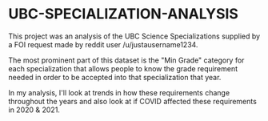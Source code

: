 # UBC-SPECIALIZATION-ANALYSIS

This project was an analysis of the UBC Science Specializations supplied by a FOI request made by reddit user /u/justausername1234.

The most prominent part of this dataset is the "Min Grade" category for each specialization that allows people to know the grade requirement needed in order to be accepted into that specialization that year. 

In my analysis, I'll look at trends in how these requirements change throughout the years and also look at if COVID affected these requirements in 2020 & 2021. 
